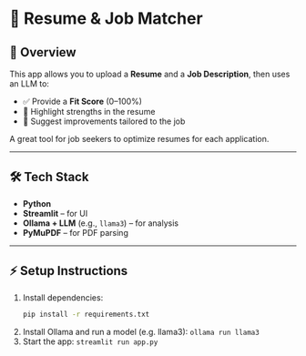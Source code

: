 # 📄 Resume & Job Matcher

## 🚀 Overview
This app allows you to upload a **Resume** and a **Job Description**, then uses an LLM to:
- ✅ Provide a **Fit Score** (0–100%)
- 💪 Highlight strengths in the resume
- 📝 Suggest improvements tailored to the job

A great tool for job seekers to optimize resumes for each application.

---

## 🛠️ Tech Stack
- **Python**
- **Streamlit** – for UI
- **Ollama + LLM** (e.g., `llama3`) – for analysis
- **PyMuPDF** – for PDF parsing

---

## ⚡ Setup Instructions 
1. Install dependencies:
   ```bash
   pip install -r requirements.txt
2. Install Ollama and run a model (e.g. llama3): `ollama run llama3`
3. Start the app: `streamlit run app.py`
